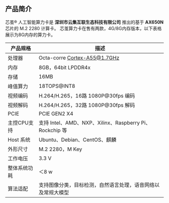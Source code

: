 
## 产品简介

芯茧® 人工智能算力卡是 **深圳市云集互联生态科技有限公司** 推出的基于 **AX650N** 芯片的 M.2 2280 计算卡。 
芯茧算力卡在售有两款，4G/8G内存版本，以下表格展示为8G内存的算力卡。

|     产品规格         | 描述                             |
| ------------ | -------------------------------------------------|
| 处理器       | Octa-corre Cortex-A55@1.7GHz    |
| 内存         | 8GB，64bit LPDDR4x                 |
| 存储         | 16MB              |
| 峰值算力  | 18TOPS@INT8 |
| 视频编码     | H.264/H.265，16路 1080P@30fps 编码                     |
| 视频解码     | H.264/H.265，32路 1080P@30fps 解码                      |
| PCIE | PCIE GEN2 X4 |
| 主控CPU支持 | 支持 Intel、AMD、NXP、Xilinx、Raspberry Pi、Rockchip 等 |
| Host 系统    | Ubuntu、Debian、CentOS、麒麟             |
| 外形尺寸     | M.2 2280，M Key                                         |
| 工作电压     | 3.3 V                                                   |
| 整体系统功耗 | ＜8 w                                                   |
| 算法适配 | 支持图像分类，目标检测，自然语言处理，语音网络以及常规大模型 |

